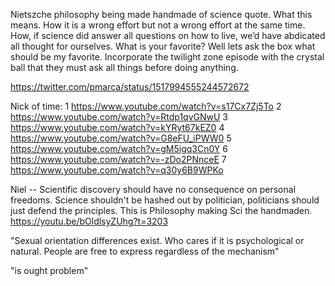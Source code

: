 
Nietszche philosophy being made handmade of science quote.
What this means. How it is a wrong effort but not a wrong effort at the same time.
How, if science did answer all questions on how to live, we’d have abdicated all thought for ourselves. What is your favorite? Well lets ask the box what should be my favorite. Incorporate the twilight zone episode with the crystal ball that they must ask all things before doing anything.

https://twitter.com/pmarca/status/1517994555244572672

Nick of time:
1 https://www.youtube.com/watch?v=s17Cx7Zj5To
2 https://www.youtube.com/watch?v=Rtdp1qvGNwU
3 https://www.youtube.com/watch?v=kYRyt67kEZ0
4 https://www.youtube.com/watch?v=G8eFU_iPWW0
5 https://www.youtube.com/watch?v=gM5igq3Cn0Y
6 https://www.youtube.com/watch?v=-zDo2PNnceE
7 https://www.youtube.com/watch?v=q30y6B9WPKo

Niel --
Scientific discovery should have no consequence on personal freedoms. Science shouldn't be hashed out by politician, politicians should just defend the principles. This is Philosophy making Sci the handmaden.
https://youtu.be/bOldlsyZUhg?t=3203

"Sexual orientation differences exist. Who cares if it is psychological or natural. People are free to express regardless of the mechanism"

"is ought problem"